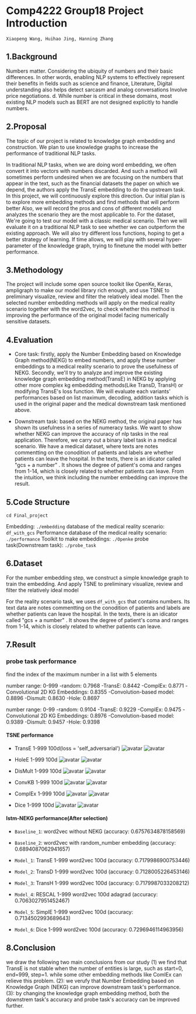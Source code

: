 # Comp4222 Group18 Project Introduction

`Xiaopeng Wang, Huihao Jing, Hanning Zhang`

## 1.Background

Numbers matter. Considering the ubiquity of numbers and their basic differences. In other words, enabling NLP systems to effectively represent their benefits in fields such as science and finance, Literature, Digital understanding also helps detect sarcasm and analog conversations Involve price negotiations. d. While number is critical in these domains, most existing NLP models such as BERT are not designed explicitly to handle numbers.

## 2.Proposal

The topic of our project is related to knowledge graph embedding and construction. We plan to use knowledge graphs to increase the performance of traditional NLP tasks.

In traditional NLP tasks, when we are doing word embedding, we often convert it into vectors with numbers discarded. And such a method will sometimes perform undesired when we are focusing on the numbers that appear in the text, such as the financial datasets the paper on which we depend, the authors apply the TransE embedding to do the upstream task. In this project, we will continuously explore this direction. Our initial plan is to explore more embedding methods and find methods that will perform better Also, we will record the pros and cons of different models and analyzes the scenario they are the most applicable to. For the dataset, We're going to test our model with a classic medical scenario. Then we will evaluate it on a traditional NLP task to see whether we can outperform the existing approach. We will also try different loss functions, hoping to get a better strategy of learning. If time allows, we will play with several hyper-parameter of the knowledge graph, trying to finetune the model with better performance.

## 3.Methodology

The project will include some open source toolkit like OpenKe, Keras, ampligraph to make our model library rich enough, and use TSNE to preliminary visualize, review and filter the relatively ideal model. Then the selected number embedding methods will apply on the medical reality scenario together with the word2vec, to check whether this method is improving the performance of the original model facing numerically sensitive datasets.

## 4.Evaluation

- Core task: firstly, apply the Number Embedding based on Knowledge Graph method(NEKG) to embed numbers, and apply these number embeddings to a medical reality scenario to prove the usefulness of NEKG. Secondly, we'll try to analyze and  improve the existing knowledge graph embedding method(TransE) in NEKG by applying other more complex kg embeddding methods(Like TransD, TransH) or modifying TransE's loss function. We will evaluate each variants' performances based on list maximum, decoding, addition tasks which is used in the original paper and the medical downstream task mentioned above.

- Downstream task: based on the NEKG method, the original paper has shown its usefulness in a series of numeracy tasks. We want to show whether NEKG can improve the accuracy of nlp tasks in the real application. Therefore, we carry out a binary label task in a medical scenario. We have a medical dataset, where texts are notes commentting on the conodition of patients and labels are whether patients can leave the hospital. In the texts, there is an idicator called "gcs + a number" . It shows the degree of patient's coma and ranges from 1-14, which is closely related to whether patients can leave. From the intuition, we think including the number embedding can improve the result.

## 5.Code Structure

```
cd Final_project
```

Embedding: `./embedding`
database of the medical reality scenario: `df_with_gcs`
Performance database of the medical reality scenario: `./performance`
Toolkit to make embeddings: `./Openke`
probe task(Downstream task): `./probe_task`

## 6.Dataset

For the number embedding step, we construct a simple knowledge graph to train the embedding. And apply TSNE to preliminary visualize, review and filter the relatively ideal model

For the reality scenario task, we uses `df_with_gcs` that contains numbers. Its text data are notes commentting on the conodition of patients and labels are whether patients can leave the hospital. In the texts, there is an idicator called "gcs + a number" . It shows the degree of patient's coma and ranges from 1-14, which is closely related to whether patients can leave.

## 7.Result

### probe task performance
find the index of the maximum number in a list with 5 elements

number range: 0-999
-random: 0.7968
-TransE: 0.8442
-ComplEx: 0.8771
-Convolutional 2D KG Embeddings: 0.8355
-Convolution-based model: 0.8896
-Dismult: 0.8630
-Hole: 0.8697

number range: 0-99
-random: 0.9104
-TransE: 0.9229
-ComplEx: 0.9475
-Convolutional 2D KG Embeddings: 0.8976
-Convolution-based model: 0.9389
-Dismult: 0.9457
-Hole: 0.9398

#### TSNE performance

- TransE 1-999 100d(loss = 'self_adversarial')
![avatar](./Assets/TransE_2d_1-999_100d_self_adversarial.png)
![avatar](./Assets/TransE_3d_1-999_100d_self_adversarial.png)

- HoleE 1-999 100d
![avatar](./Assets/HoleE_2d_1-999_100d.png)
![avatar](./Assets/HoleE_3d_1-999_100d.png)

- DisMult 1-999 100d
![avatar](./Assets/DisMult_2d_1-999_100d_self_adversarial.png)
![avatar](./Assets/DisMult_3d_1-999_100d_self_adversarial.png)

- ConvKB 1-999 100d
![avatar](./Assets/ConvKB_2d_1-999_100d.png)
![avatar](./Assets/ConvKB_3d_1-999_100d.png)

- ComplEx 1-999 100d
![avatar](./Assets/ComplEx_2d_1-999_100d_self_adversarial.png)
![avatar](./Assets/ComplEx_3d_1-999_100d_self_adversarial.png)

- Dice 1-999 100d
![avatar](./Assets/Dice_2d_1-999_100d_.png)
![avatar](./Assets/Dice_3d_1-999_100d_.png)

#### Istm-NEKG performance(After selection)

- `Baseline_1`: word2vec without NEKG (accuracy: 0.6757634878158569)

- `Baseline_2`: word2vec with random_number embedding (accuracy: 0.6894087062941657)

- `Model_1`: TransE 1-999 word2vec 100d (accuracy: 0.7179986900753446)

- `Model_2`: TransD 1-999 word2vec 100d (accuracy: 0.7128005226453146)

- `Model_3`: TransH 1-999 word2vec 100d (accuracy: 0.7179987033208212)

- `Model_4`: RESCAL 1-999 word2vec 100d adagrad (accuracy: 0.7063027951452467)

- `Model_5`: SimplE 1-999 word2vec 100d (accuracy: 0.7134502993689643)

- `Model_6`: Dice 1-999 word2vec 100d (accuracy: 0.7296946114963956)

## 8.Conclusion

we draw the following two main conclusions from our study  (1) we find that TransE is not stable when the number of entities is large, such as start=0, end=999, step=1. while some other embedding methods like ComlEx can relieve this problem. (2): we verufy that Number Embedding based on Knowledge Graph (NEKG) can improve downstream task's performance. (3): by changing the knowledge graph embedding method, both the downstrem task's accuracy and probe task's accuracy can be improved further.

